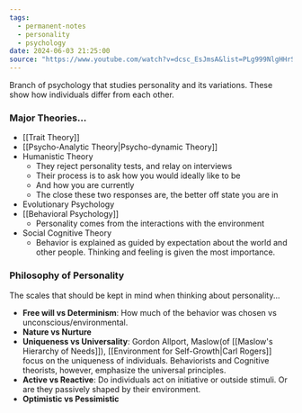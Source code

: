 ```yaml
---
tags:
  - permanent-notes
  - personality
  - psychology
date: 2024-06-03 21:25:00
source: "https://www.youtube.com/watch?v=dcsc_EsJmsA&list=PLg999NlgHHrSm0uH_jPdx3a5gZghq31TU"
---
```


Branch of psychology that studies personality and its variations. These show how individuals differ from each other. 

### Major Theories...

- [[Trait Theory]]
- [[Psycho-Analytic Theory|Psycho-dynamic Theory]]
- Humanistic Theory
	- They reject personality tests, and relay on interviews
	- Their process is to ask how you would ideally like to be
	- And how you are currently
	- The close these two responses are, the better off state you are in
- Evolutionary Psychology
- [[Behavioral Psychology]]
	- Personality comes from the interactions with the environment
- Social Cognitive Theory
	- Behavior is explained as guided by expectation about the world and other people. Thinking and feeling is given the most importance.

### Philosophy of Personality

The scales that should be kept in mind when thinking about personality...

- **Free will vs Determinism**: How much of the behavior was chosen vs unconscious/environmental.
- **Nature vs Nurture**
- **Uniqueness vs Universality**: Gordon Allport, Maslow(of [[Maslow's Hierarchy of Needs]]), [[Environment for Self-Growth|Carl Rogers]] focus on the uniqueness of individuals. Behaviorists and Cognitive theorists, however, emphasize the universal principles.
- **Active vs Reactive**: Do individuals act on initiative or outside stimuli. Or are they passively shaped by their environment.
- **Optimistic vs Pessimistic**
